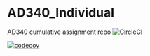 # AD340_Individual
AD340 cumulative assignment repo
[![CircleCI](https://circleci.com/gh/JLaveta/AD340_Individual.svg?style=svg)](https://circleci.com/gh/JLaveta/AD340_Individual)

[![codecov](https://codecov.io/gh/JLaveta/AD340_Individual/branch/master/graph/badge.svg)](https://codecov.io/gh/JLaveta/AD340_Individual)